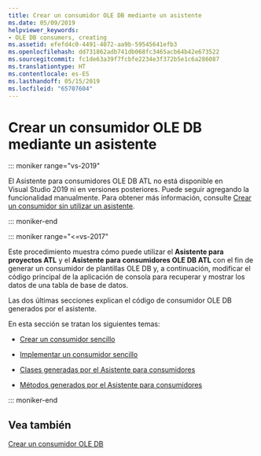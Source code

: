 ```yaml
---
title: Crear un consumidor OLE DB mediante un asistente
ms.date: 05/09/2019
helpviewer_keywords:
- OLE DB consumers, creating
ms.assetid: efefd4c0-4491-4072-aa9b-59545641efb3
ms.openlocfilehash: dd731862adb741db068fc3465acb64b42e673522
ms.sourcegitcommit: fc1de63a39f7fcbfe2234e3f372b5e1c6a286087
ms.translationtype: HT
ms.contentlocale: es-ES
ms.lasthandoff: 05/15/2019
ms.locfileid: "65707604"
---
```

# <a name="creating-an-ole-db-consumer-using-a-wizard"></a>Crear un consumidor OLE DB mediante un asistente

::: moniker range="vs-2019"

El Asistente para consumidores OLE DB ATL no está disponible en Visual Studio 2019 ni en versiones posteriores. Puede seguir agregando la funcionalidad manualmente. Para obtener más información, consulte [Crear un consumidor sin utilizar un asistente](creating-a-consumer-without-using-a-wizard.md).

::: moniker-end

::: moniker range="<=vs-2017"

Este procedimiento muestra cómo puede utilizar el **Asistente para proyectos ATL** y el **Asistente para consumidores OLE DB ATL** con el fin de generar un consumidor de plantillas OLE DB y, a continuación, modificar el código principal de la aplicación de consola para recuperar y mostrar los datos de una tabla de base de datos.

Las dos últimas secciones explican el código de consumidor OLE DB generados por el asistente.

En esta sección se tratan los siguientes temas:

- [Crear un consumidor sencillo](../../data/oledb/creating-a-simple-consumer.md)

- [Implementar un consumidor sencillo](../../data/oledb/implementing-a-simple-consumer.md)

- [Clases generadas por el Asistente para consumidores](../../data/oledb/consumer-wizard-generated-classes.md)

- [Métodos generados por el Asistente para consumidores](../../data/oledb/consumer-wizard-generated-methods.md)

::: moniker-end

## <a name="see-also"></a>Vea también

[Crear un consumidor OLE DB](../../data/oledb/creating-an-ole-db-consumer.md)

